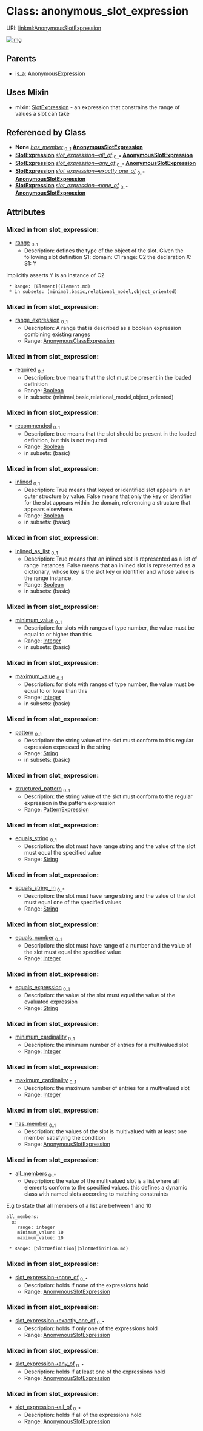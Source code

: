 
# Class: anonymous_slot_expression




URI: [linkml:AnonymousSlotExpression](https://w3id.org/linkml/AnonymousSlotExpression)


[![img](https://yuml.me/diagram/nofunky;dir:TB/class/[SubsetDefinition],[StructuredAlias],[SlotExpression],[SlotDefinition],[PatternExpression],[Extension],[Example],[Element],[SlotExpression]++-%20has_member%200..1>[AnonymousSlotExpression&#124;required:boolean%20%3F;recommended:boolean%20%3F;inlined:boolean%20%3F;inlined_as_list:boolean%20%3F;minimum_value:integer%20%3F;maximum_value:integer%20%3F;pattern:string%20%3F;equals_string:string%20%3F;equals_string_in:string%20*;equals_number:integer%20%3F;equals_expression:string%20%3F;minimum_cardinality:integer%20%3F;maximum_cardinality:integer%20%3F;description(i):string%20%3F;title(i):string%20%3F;deprecated(i):string%20%3F;todos(i):string%20*;notes(i):string%20*;comments(i):string%20*;from_schema(i):uri%20%3F;imported_from(i):string%20%3F;source(i):uriorcurie%20%3F;in_language(i):string%20%3F;see_also(i):uriorcurie%20*;deprecated_element_has_exact_replacement(i):uriorcurie%20%3F;deprecated_element_has_possible_replacement(i):uriorcurie%20%3F;aliases(i):string%20*;mappings(i):uriorcurie%20*;exact_mappings(i):uriorcurie%20*;close_mappings(i):uriorcurie%20*;related_mappings(i):uriorcurie%20*;narrow_mappings(i):uriorcurie%20*;broad_mappings(i):uriorcurie%20*;rank(i):integer%20%3F],[SlotExpression]++-%20all_of%200..*>[AnonymousSlotExpression],[SlotExpression]++-%20any_of%200..*>[AnonymousSlotExpression],[SlotExpression]++-%20exactly_one_of%200..*>[AnonymousSlotExpression],[SlotExpression]++-%20none_of%200..*>[AnonymousSlotExpression],[AnonymousSlotExpression]uses%20-.->[SlotExpression],[AnonymousExpression]^-[AnonymousSlotExpression],[AnonymousExpression],[AnonymousClassExpression],[Annotation],[AltDescription])](https://yuml.me/diagram/nofunky;dir:TB/class/[SubsetDefinition],[StructuredAlias],[SlotExpression],[SlotDefinition],[PatternExpression],[Extension],[Example],[Element],[SlotExpression]++-%20has_member%200..1>[AnonymousSlotExpression&#124;required:boolean%20%3F;recommended:boolean%20%3F;inlined:boolean%20%3F;inlined_as_list:boolean%20%3F;minimum_value:integer%20%3F;maximum_value:integer%20%3F;pattern:string%20%3F;equals_string:string%20%3F;equals_string_in:string%20*;equals_number:integer%20%3F;equals_expression:string%20%3F;minimum_cardinality:integer%20%3F;maximum_cardinality:integer%20%3F;description(i):string%20%3F;title(i):string%20%3F;deprecated(i):string%20%3F;todos(i):string%20*;notes(i):string%20*;comments(i):string%20*;from_schema(i):uri%20%3F;imported_from(i):string%20%3F;source(i):uriorcurie%20%3F;in_language(i):string%20%3F;see_also(i):uriorcurie%20*;deprecated_element_has_exact_replacement(i):uriorcurie%20%3F;deprecated_element_has_possible_replacement(i):uriorcurie%20%3F;aliases(i):string%20*;mappings(i):uriorcurie%20*;exact_mappings(i):uriorcurie%20*;close_mappings(i):uriorcurie%20*;related_mappings(i):uriorcurie%20*;narrow_mappings(i):uriorcurie%20*;broad_mappings(i):uriorcurie%20*;rank(i):integer%20%3F],[SlotExpression]++-%20all_of%200..*>[AnonymousSlotExpression],[SlotExpression]++-%20any_of%200..*>[AnonymousSlotExpression],[SlotExpression]++-%20exactly_one_of%200..*>[AnonymousSlotExpression],[SlotExpression]++-%20none_of%200..*>[AnonymousSlotExpression],[AnonymousSlotExpression]uses%20-.->[SlotExpression],[AnonymousExpression]^-[AnonymousSlotExpression],[AnonymousExpression],[AnonymousClassExpression],[Annotation],[AltDescription])

## Parents

 *  is_a: [AnonymousExpression](AnonymousExpression.md)

## Uses Mixin

 *  mixin: [SlotExpression](SlotExpression.md) - an expression that constrains the range of values a slot can take

## Referenced by Class

 *  **None** *[has_member](has_member.md)*  <sub>0..1</sub>  **[AnonymousSlotExpression](AnonymousSlotExpression.md)**
 *  **[SlotExpression](SlotExpression.md)** *[slot_expression➞all_of](slot_expression_all_of.md)*  <sub>0..\*</sub>  **[AnonymousSlotExpression](AnonymousSlotExpression.md)**
 *  **[SlotExpression](SlotExpression.md)** *[slot_expression➞any_of](slot_expression_any_of.md)*  <sub>0..\*</sub>  **[AnonymousSlotExpression](AnonymousSlotExpression.md)**
 *  **[SlotExpression](SlotExpression.md)** *[slot_expression➞exactly_one_of](slot_expression_exactly_one_of.md)*  <sub>0..\*</sub>  **[AnonymousSlotExpression](AnonymousSlotExpression.md)**
 *  **[SlotExpression](SlotExpression.md)** *[slot_expression➞none_of](slot_expression_none_of.md)*  <sub>0..\*</sub>  **[AnonymousSlotExpression](AnonymousSlotExpression.md)**

## Attributes


### Mixed in from slot_expression:

 * [range](range.md)  <sub>0..1</sub>
     * Description: defines the type of the object of the slot.  Given the following slot definition
  S1:
    domain: C1
    range:  C2
the declaration
  X:
    S1: Y

implicitly asserts Y is an instance of C2

     * Range: [Element](Element.md)
     * in subsets: (minimal,basic,relational_model,object_oriented)

### Mixed in from slot_expression:

 * [range_expression](range_expression.md)  <sub>0..1</sub>
     * Description: A range that is described as a boolean expression combining existing ranges
     * Range: [AnonymousClassExpression](AnonymousClassExpression.md)

### Mixed in from slot_expression:

 * [required](required.md)  <sub>0..1</sub>
     * Description: true means that the slot must be present in the loaded definition
     * Range: [Boolean](types/Boolean.md)
     * in subsets: (minimal,basic,relational_model,object_oriented)

### Mixed in from slot_expression:

 * [recommended](recommended.md)  <sub>0..1</sub>
     * Description: true means that the slot should be present in the loaded definition, but this is not required
     * Range: [Boolean](types/Boolean.md)
     * in subsets: (basic)

### Mixed in from slot_expression:

 * [inlined](inlined.md)  <sub>0..1</sub>
     * Description: True means that keyed or identified slot appears in an outer structure by value.  False means that only the key or identifier for the slot appears within the domain, referencing a structure that appears elsewhere.
     * Range: [Boolean](types/Boolean.md)
     * in subsets: (basic)

### Mixed in from slot_expression:

 * [inlined_as_list](inlined_as_list.md)  <sub>0..1</sub>
     * Description: True means that an inlined slot is represented as a list of range instances.  False means that an inlined slot is represented as a dictionary, whose key is the slot key or identifier and whose value is the range instance.
     * Range: [Boolean](types/Boolean.md)
     * in subsets: (basic)

### Mixed in from slot_expression:

 * [minimum_value](minimum_value.md)  <sub>0..1</sub>
     * Description: for slots with ranges of type number, the value must be equal to or higher than this
     * Range: [Integer](types/Integer.md)
     * in subsets: (basic)

### Mixed in from slot_expression:

 * [maximum_value](maximum_value.md)  <sub>0..1</sub>
     * Description: for slots with ranges of type number, the value must be equal to or lowe than this
     * Range: [Integer](types/Integer.md)
     * in subsets: (basic)

### Mixed in from slot_expression:

 * [pattern](pattern.md)  <sub>0..1</sub>
     * Description: the string value of the slot must conform to this regular expression expressed in the string
     * Range: [String](types/String.md)
     * in subsets: (basic)

### Mixed in from slot_expression:

 * [structured_pattern](structured_pattern.md)  <sub>0..1</sub>
     * Description: the string value of the slot must conform to the regular expression in the pattern expression
     * Range: [PatternExpression](PatternExpression.md)

### Mixed in from slot_expression:

 * [equals_string](equals_string.md)  <sub>0..1</sub>
     * Description: the slot must have range string and the value of the slot must equal the specified value
     * Range: [String](types/String.md)

### Mixed in from slot_expression:

 * [equals_string_in](equals_string_in.md)  <sub>0..\*</sub>
     * Description: the slot must have range string and the value of the slot must equal one of the specified values
     * Range: [String](types/String.md)

### Mixed in from slot_expression:

 * [equals_number](equals_number.md)  <sub>0..1</sub>
     * Description: the slot must have range of a number and the value of the slot must equal the specified value
     * Range: [Integer](types/Integer.md)

### Mixed in from slot_expression:

 * [equals_expression](equals_expression.md)  <sub>0..1</sub>
     * Description: the value of the slot must equal the value of the evaluated expression
     * Range: [String](types/String.md)

### Mixed in from slot_expression:

 * [minimum_cardinality](minimum_cardinality.md)  <sub>0..1</sub>
     * Description: the minimum number of entries for a multivalued slot
     * Range: [Integer](types/Integer.md)

### Mixed in from slot_expression:

 * [maximum_cardinality](maximum_cardinality.md)  <sub>0..1</sub>
     * Description: the maximum number of entries for a multivalued slot
     * Range: [Integer](types/Integer.md)

### Mixed in from slot_expression:

 * [has_member](has_member.md)  <sub>0..1</sub>
     * Description: the values of the slot is multivalued with at least one member satisfying the condition
     * Range: [AnonymousSlotExpression](AnonymousSlotExpression.md)

### Mixed in from slot_expression:

 * [all_members](all_members.md)  <sub>0..\*</sub>
     * Description: the value of the multivalued slot is a list where all elements conform to the specified values.
this defines a dynamic class with named slots according to matching constraints

E.g to state that all members of a list are between 1 and 10
```
all_members:
  x:
    range: integer
    minimum_value: 10
    maximum_value: 10
```
     * Range: [SlotDefinition](SlotDefinition.md)

### Mixed in from slot_expression:

 * [slot_expression➞none_of](slot_expression_none_of.md)  <sub>0..\*</sub>
     * Description: holds if none of the expressions hold
     * Range: [AnonymousSlotExpression](AnonymousSlotExpression.md)

### Mixed in from slot_expression:

 * [slot_expression➞exactly_one_of](slot_expression_exactly_one_of.md)  <sub>0..\*</sub>
     * Description: holds if only one of the expressions hold
     * Range: [AnonymousSlotExpression](AnonymousSlotExpression.md)

### Mixed in from slot_expression:

 * [slot_expression➞any_of](slot_expression_any_of.md)  <sub>0..\*</sub>
     * Description: holds if at least one of the expressions hold
     * Range: [AnonymousSlotExpression](AnonymousSlotExpression.md)

### Mixed in from slot_expression:

 * [slot_expression➞all_of](slot_expression_all_of.md)  <sub>0..\*</sub>
     * Description: holds if all of the expressions hold
     * Range: [AnonymousSlotExpression](AnonymousSlotExpression.md)
